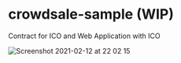 # crowdsale-sample (WIP)

Contract for ICO and Web Application with ICO

![Screenshot 2021-02-12 at 22 02 15](https://user-images.githubusercontent.com/19720977/107771475-28a2d900-6d7e-11eb-8461-27ff66f804f0.png)

